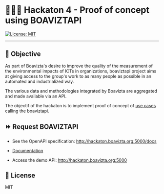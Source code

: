 # 👩🏻‍💻 Hackaton 4 - Proof of concept using BOAVIZTAPI

[![License: MIT](https://img.shields.io/badge/License-MIT-yellow.svg)](https://opensource.org/licenses/MIT)

---

## :dart: Objective

As part of Boavizta's desire to improve the quality of the measurement of the environmental impacts of ICTs in organizations, boaviztapi project aims at giving access to the group's work to as many people as possible in an automated and industrialized way.  

The various data and methodologies integrated by Boavizta are aggregated and made available via an API.

The objectif of the hackaton is to implement proof of concept of [use cases](https://github.com/Boavizta/Hackaton_4/issues) calling the boaviztapi.


## :fast_forward: Request BOAVIZTAPI

* See the OpenAPI specification: <http://hackaton.boavizta.org:5000/docs>

* [Documentation](http://hackaton.boavizta.org/)

* Access the demo API: <http://hackaton.boavizta.org:5000>


## :scroll: License

MIT
